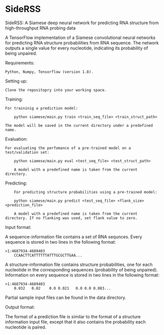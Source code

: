 # SideRSS
SideRSS: A Siamese deep neural network for predicting RNA structure from high-throughput RNA probing data

A TensorFlow implementation of a Siamese convolutional neural networks for predicting RNA structure probabilities from RNA sequence. 
The network outputs a single value for every nucleotide, indicating its probability of being unpaired. 

Requirements:

	Python, Numpy, Tensorflow (version 1.8).

Setting up:

	Clone the repositopry into your working space.

Training:

	For traininig a prediction model:
	
		python siamese/main.py train <train_seq_file> <train_struct_path>
	
	The model will be saved in the current directory under a predefined name.

Evaluation:

	For evaluating the perfomance of a pre-trained model on a test/validation set:

        python siamese/main.py eval <test_seq_file> <test_struct_path>

        A model with a predefined name is taken from the current directory.


Predicting:

        For predicting structure probabilities using a pre-trained model:

        python siamese/main.py predict <test_seq_file> <flank_size> <prediction_file> 

        A model with a predefined name is taken from the current directory. If no flanking was used, set flank value to zero.


Input format:

A sequence-information file contains a set of RNA sequnces. Every sequence is stored in two lines in the following format:

	>1:4687934-4689403
        CCAACTTCATTTTTTATTTGCGCTTGAA...

A structure-information file contains structure probabilities, one for each nucleotide in the corresponding sequences (probability of being unpaired). Information on every sequence is stored in two lines in the following format: 

	>1:4687934-4689403
        0.032	0.02	0.0	0.021	0.0	0.0	0.083...

Partial sample input files can be found in the data directory.

Output format:

The format of a prediction file is similar to the format of a structure information input file, except that it also contains the probability each nucleotide is paired. 
